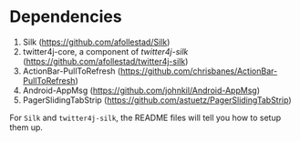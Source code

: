 Dependencies
=====================
1. Silk (https://github.com/afollestad/Silk)
2. twitter4j-core, a component of *twitter4j-silk* (https://github.com/afollestad/twitter4j-silk)
3. ActionBar-PullToRefresh (https://github.com/chrisbanes/ActionBar-PullToRefresh)
4. Android-AppMsg (https://github.com/johnkil/Android-AppMsg)
5. PagerSlidingTabStrip (https://github.com/astuetz/PagerSlidingTabStrip)

For `Silk` and `twitter4j-silk`, the README files will tell you how to setup them up.
